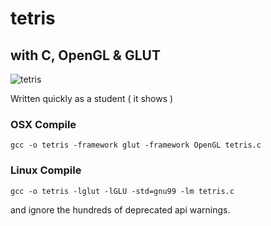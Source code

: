 tetris
=========

## with C, OpenGL & GLUT

![tetris](https://github.com/vichou/tetris/raw/master/screenshots/tetris-1.png)

Written quickly as a student ( it shows )

### OSX Compile 

    gcc -o tetris -framework glut -framework OpenGL tetris.c

### Linux Compile 

    gcc -o tetris -lglut -lGLU -std=gnu99 -lm tetris.c

and ignore the hundreds of deprecated api warnings.
